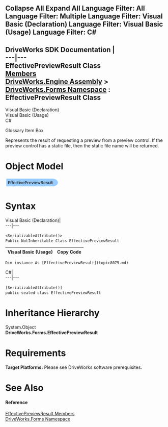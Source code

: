 Collapse All Expand All Language Filter: All  Language Filter: Multiple  Language Filter: Visual Basic (Declaration) Language Filter: Visual Basic (Usage) Language Filter: C#  
---  
DriveWorks SDK Documentation  |   
---|---  
EffectivePreviewResult Class   
[Members](topic8076.md)   
[DriveWorks.Engine Assembly](topic2156.md) > [DriveWorks.Forms Namespace](topic7266.md) : EffectivePreviewResult Class  
---  
  
Visual Basic (Declaration)    
Visual Basic (Usage)    
C# 

Glossary Item Box

Represents the result of requesting a preview from a preview control. If the preview control has a static file, then the static file name will be returned. 

# Object Model

![](dotnetdiagramimages/image416.png)

# Syntax

Visual Basic (Declaration)|   
---|---  
      
    
    <SerializableAttribute()>
    Public NotInheritable Class EffectivePreviewResult   
  
Visual Basic (Usage)| Copy Code  
---|---  
      
    
    Dim instance As [EffectivePreviewResult](topic8075.md)  
  
C#|   
---|---  
      
    
    [SerializableAttribute()]
    public sealed class EffectivePreviewResult   
  
# Inheritance Hierarchy

System.Object  
**DriveWorks.Forms.EffectivePreviewResult**  


# Requirements

**Target Platforms:** Please see DriveWorks software prerequisites.

# See Also

#### Reference

[EffectivePreviewResult Members](topic8076.md)   
[DriveWorks.Forms Namespace](topic7266.md)


